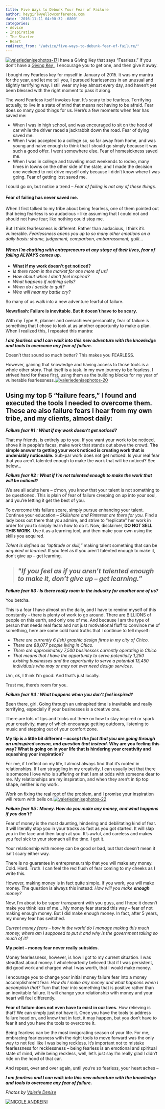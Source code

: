 ```yaml
---
title: Five Ways to Debunk Your Fear of Failure
author: heygirl@yellowconference.com
date: '2016-11-11 04:00:32 -0800'
categories:
- Advice
- Inspiration
- The Starter
- Heart
redirect_from: "/advice/five-ways-to-debunk-fear-of-failure/"
---
```


[![valeriedenisephotos-17](http://yellowconference.com/wp-content/uploads/2016/11/ValerieDenisePhotos-17.jpg)](http://yellowconference.com/wp-content/uploads/2016/11/ValerieDenisePhotos-17.jpg)I have a Giving Key that says “Fearless.” If you don’t have a [ Giving Key ](https://www.thegivingkeys.com/) , I encourage you to get one, and then give it away.

I bought my Fearless key for myself in January of 2015\. It was my mantra for the year, and let me tell you, I pursued fearlessness in an unusual and slightly terrifying way. I still wear my key almost every day, and haven’t yet been blessed with the right moment to pass it along.

The word Fearless itself invokes fear. It’s scary to be fearless. Terrifying actually, to live in a state of mind that means not having to be afraid. Fear does so many good things for us. Here’s a few moments when fear has saved me:

*   When I was in high school, and was encouraged to sit on the hood of car while the driver raced a jackrabbit down the road. Fear of dying saved me.
*   When I was accepted to a college so, so far away from home, and was young and naive enough to think that I should go simply because it was such a good offer. I went somewhere else. Fear of homesickness saved me.
*   When I was in college and traveling most weekends to rodeo, many times in towns on the other side of the state, and I made the decision one weekend to not drive myself only because I didn’t know where I was going. Fear of getting lost saved me.

I could go on, but notice a trend – _Fear of failing is not any of these things._

#### **Fear of failing has never saved me.**

When I first talked to my tribe about being fearless, one of them pointed out that being fearless is so audacious – like assuming that I could not and should not have fear; like nothing could stop me.

But I think fearlessness is different. Rather than audacious, I think it’s vulnerable. _Fearlessness opens you up to so many other emotions on a daily basis: shame, judgement, comparison, embarrassment, guilt…_

#### _**When I’m chatting with entrepreneurs at any stage of their lives, fear of failing ALWAYS comes up.**_

*   __What if my work doesn’t get noticed?__
*   _Is there room in the market for one more of us?_
*   _How about when I don’t feel inspired?_
*   _What happens if nothing sells?_
*   _When do I decide to quit?_
*   _Who will hear my battle cry?_

So many of us walk into a new adventure fearful of failure.

**Newsflash: Failure is inevitable. But it doesn’t have to be scary.**

With my Type A, planner and overachiever personality, fear of failure is something that I chose to look at as another opportunity to make a plan. When I realized this, I repeated this mantra:

**_I am fearless and I can walk into this new adventure with the knowledge and tools to overcome any fear of failure._**

Doesn’t that sound so much better? This makes you FEARLESS.

However, gaining that knowledge and having access to those tools is a whole other story. That itself is a task. In my own journey to be fearless, I strived hard for these first, using them as the building blocks for my year of vulnerable fearlessness.[![valeriedenisephotos-20](http://yellowconference.com/wp-content/uploads/2016/11/ValerieDenisePhotos-20.jpg)](http://yellowconference.com/wp-content/uploads/2016/11/ValerieDenisePhotos-20.jpg)

## **Using my top 5 “failure fears,” I found and executed the tools I needed to overcome them. These are also failure fears I hear from my own tribe, and my clients, almost daily:**

_**Failure fear #1 : What if my work doesn’t get noticed?**_

That my friends, is entirely up to you. If you want your work to be noticed, shove it in people’s faces, make work that stands out above the crowd. **The simple answer to getting your work noticed is creating work that is undeniably noticeable.** Sub-par work does not get noticed. Is your real fear that you aren’t talented enough to make the work that will be noticed? See below…

_**Failure fear #2 : What if I’m not talented enough to make the work that will be noticed?**_

We are all adults here – c’mon, you know that your talent is not something to be questioned. This is plain ol’ fear of failure creeping on up into your soul, and you’re letting it get the best of you.

To overcome this failure scare, simply pursue enhancing your talent. Continue your education – _Skillshare and Pinterest are there for you._ Find a lady boss out there that you admire, and strive to “replicate” her work in order for you to simply learn how to do it. Now, disclaimer, **DO NOT SELL THIS WORK.** Use it as a learning tool, and then make your own using the skills you acquired.

_Talent is defined as “aptitude or skill,”_ making talent something that can be _acquired_ or _learned._ If you feel as if you aren’t talented enough to make it, don’t give up – get learning.

> ## _"If you feel as if you aren’t talented enough to make it, don’t give up – get learning."_

_**Failure fear #3 : Is there really room in the industry for another one of us?**_

You betcha.

This is a fear I have almost on the daily, and I have to remind myself of this constantly – there is plenty of work to go around. There are BILLIONS of people on this earth, and only one of me. And because I am the type of person that needs real facts and not just motivational fluff to convince me of something, here are some cold hard truths that I continue to tell myself:

*   _There are currently 6 (ish) graphic design firms in my city of Chico._
*   _There are 88,077 people living in Chico._
*   _There are approximately 7,500 businesses currently operating in Chico._
*   _That means that I have the opportunity to serve potentially 1,250 existing businesses and the opportunity to serve a potential 13,450 individuals who may or may not ever need design services._

Um, ok, I think I’m good. And that’s just locally.

Trust me, there’s room for you.

_**Failure fear #4 : What happens when you don’t feel inspired?**_

Been there, girl. Going through an uninspired time is inevitable and really terrifying, especially if your businesses is a creative one.

There are lots of tips and tricks out there on how to stay inspired or spark your creativity, many of which encourage getting outdoors, listening to music and stepping out of your comfort zone.

**My tip is a little bit different – _accept the fact that you are going through an uninspired season, and question that instead._ Why are you feeling this way? What is going on in your life that is hindering your creativity and squashing your inspiration?**

For me, if I reflect on my life, I almost always find that it’s rooted in relationships. If I am struggling in my creativity, I can usually bet that there is someone I love who is suffering or that I am at odds with someone dear to me. My relationships are my inspiration, and when they aren’t in tip top shape, neither is my work.

Work on fixing the real root of the problem, and I promise your inspiration will return with bells on.[![valeriedenisephotos-22](http://yellowconference.com/wp-content/uploads/2016/11/ValerieDenisePhotos-22.jpg)](http://yellowconference.com/wp-content/uploads/2016/11/ValerieDenisePhotos-22.jpg)

_**Failure fear #5 : Money. How do you make any money, and what happens if you don’t?**_

Fear of money is the most daunting, hindering and debilitating kind of fear. It will literally stop you in your tracks as fast as you got started. It will slap you in the face and then laugh at you. It’s awful, and careless and makes you feel sick to your stomach all the time. I get it.

Your relationship with money can be good or bad, but that doesn’t mean it isn’t scary either way.

There is no guarantee in entrepreneurship that you will make any money. Cold. Hard. Truth. I can feel the red flush of fear coming to my cheeks as I write this.

However, making money is in fact quite simple. If you work, you will make money. The question is always this instead: _How will you make **enough** money?_

Now, I’m about to be super transparent with you guys, and I hope it doesn’t make you think less of me... My money fear started this way – fear of not making enough money. But I did make enough money. In fact, after 5 years, my money fear has switched.

_Current money fears – how in the world do I manage making this much money, where am I supposed to put it and why is the government taking so much of it?_

**My point – money fear never really subsides.**

Money fearlessness, however, is how I got to my current situation. I was steadfast about money. I wholeheartedly believed that if I was persistent, did good work and charged what I was worth, that I would make money.

I encourage you to change your initial money failure fear into a money accomplishment fear: _How do I make any money and what happens when I accomplish that?_ Turn that fear into something that is positive rather than an inevitable failure. It will change your relationship with money and your heart will feel differently.

**Fear of failure does not even have to exist in our lives.** How relieving is that? We can simply just not have it. Once you have the tools to address failure head on, and know that in fact, it may happen, but you don’t have to fear it and you have the tools to overcome it.

Being fearless can be the most invigorating season of your life. For me, embracing fearlessness with the right tools to move forward was the only way to not feel like I was being reckless. It’s important not to mistake fearlessness for recklessness – being fearless is an emotional and spiritual state of mind, while being reckless, well, let’s just say I’m really glad I didn’t ride on the hood of that car.

And repeat, over and over again, until you’re so fearless, your heart aches –

_**I am fearless and I can walk into this new adventure with the knowledge and tools to overcome any fear of failure.**_

_Photos by [Valerie Denise](http://www.valeriedenisephotos.com/)_

[![NICOLE ANDREINI](http://yellowconference.com/wp-content/uploads/2016/05/NCIOLEANDREINI.jpg)](http://www.studiotwenty-two.com/)
